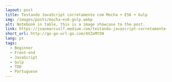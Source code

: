 ```yaml
---
layout: post
title: Testando JavaScript corretamente com Mocha + ES6 + Gulp
img: /images/posts/mocha-es6-gulp.webp
alt: Notebook in table, this is a image showcase to the post.
link: https://joaomarcuslf.medium.com/testando-javascript-corretamente-com-mocha-es6-gulp-a29e9e4f25c1
short_url: http://go-go-url-go.com/4XZoMY5N
lang: pt
tags:
  - Beginner
  - Front-end
  - JavaScript
  - Gulp
  - TDD
  - Portuguese
---
```

